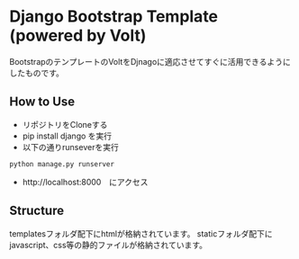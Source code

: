 ﻿# Django Bootstrap Template (powered by Volt)

BootstrapのテンプレートのVoltをDjnagoに適応させてすぐに活用できるようにしたものです。

## How to Use
- リポジトリをCloneする
- pip install django を実行
- 以下の通りrunseverを実行 
```
python manage.py runserver
```
- http://localhost:8000　にアクセス
## Structure
templatesフォルダ配下にhtmlが格納されています。
staticフォルダ配下にjavascript、css等の静的ファイルが格納されています。

